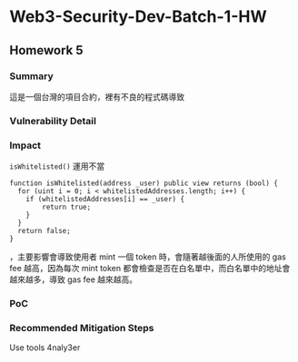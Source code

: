 # Web3-Security-Dev-Batch-1-HW
## Homework 5

### Summary
這是一個台灣的項目合約，裡有不良的程式碼導致
### Vulnerability Detail
### Impact
  `isWhitelisted()` 運用不當
  ```solidity
  function isWhitelisted(address _user) public view returns (bool) {
    for (uint i = 0; i < whitelistedAddresses.length; i++) {
      if (whitelistedAddresses[i] == _user) {
          return true;
      }
    }
    return false;
  }
  ```
  ，主要影響會導致使用者 mint 一個 token 時，會隨著越後面的人所使用的 gas fee 越高，因為每次 mint token 都會檢查是否在白名單中，而白名單中的地址會越來越多，導致 gas fee 越來越高。
### PoC

### Recommended Mitigation Steps



Use tools 4naly3er